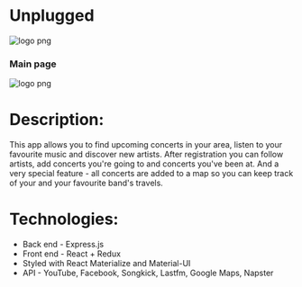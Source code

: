 #  Unplugged #
![logo png](https://www.stjohnsblackheath.org.uk/wp-content/uploads/2016/01/Unplugged-Logo-571x400.png)

### Main page ###

![logo png](https://im2.ezgif.com/tmp/ezgif-2-b6eb961b5981.gif)

# Description:
This app allows you to find upcoming concerts in your area, listen to your favourite music and discover new artists. After registration you can follow artists, add concerts you're going to and concerts you've been at. And a very special feature - all concerts are added to a map so you can keep track of your and your favourite band's travels.

# Technologies:
- Back end - Express.js
- Front end - React + Redux
- Styled with React Materialize and Material-UI
- API - YouTube, Facebook, Songkick, Lastfm, Google Maps, Napster
